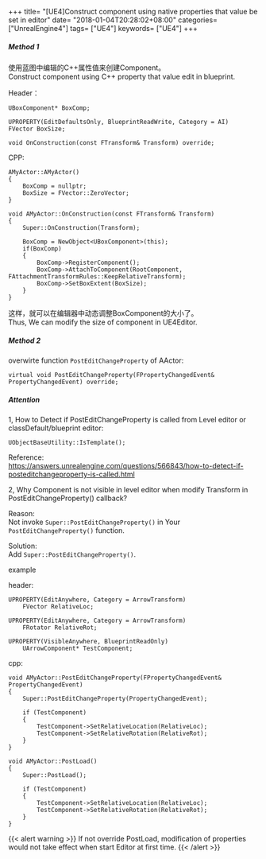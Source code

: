 +++
title= "[UE4]Construct component using native properties that value be set in editor"
date= "2018-01-04T20:28:02+08:00"
categories= ["UnrealEngine4"]
tags= ["UE4"]
keywords= ["UE4"]
+++

##### Method 1

使用蓝图中编辑的C++属性值来创建Component。  
Construct component using C++ property that value edit in blueprint.

Header：

    UBoxComponent* BoxComp;
    
    UPROPERTY(EditDefaultsOnly, BlueprintReadWrite, Category = AI)
    FVector BoxSize;
    
    void OnConstruction(const FTransform& Transform) override;
    
CPP:

    AMyActor::AMyActor()
    {
        BoxComp = nullptr;
        BoxSize = FVector::ZeroVector;
    }
    
    void AMyActor::OnConstruction(const FTransform& Transform)
    {
        Super::OnConstruction(Transform);
        
        BoxComp = NewObject<UBoxComponent>(this);
        if(BoxComp)
        {
            BoxComp->RegisterComponent();
            BoxComp->AttachToComponent(RootComponent, FAttachmentTransformRules::KeepRelativeTransform);
            BoxComp->SetBoxExtent(BoxSize);
        }
    }

这样，就可以在编辑器中动态调整BoxComponent的大小了。  
Thus, We can modify the size of component in UE4Editor.

##### Method 2

overwirte function `PostEditChangeProperty` of AActor:

    virtual void PostEditChangeProperty(FPropertyChangedEvent& PropertyChangedEvent) override;

##### Attention
    
1, How to Detect if PostEditChangeProperty is called from Level editor or classDefault/blueprint editor:
    
    UObjectBaseUtility::IsTemplate();
    
Reference:  
https://answers.unrealengine.com/questions/566843/how-to-detect-if-posteditchangeproperty-is-called.html

2, Why Component is not visible in level editor when modify Transform in PostEditChangeProperty() callback?

Reason:  
Not invoke `Super::PostEditChangeProperty()` in Your `PostEditChangeProperty()` function.

Solution:  
Add `Super::PostEditChangeProperty()`.

example

header:

    UPROPERTY(EditAnywhere, Category = ArrowTransform)
        FVector RelativeLoc;
    
	UPROPERTY(EditAnywhere, Category = ArrowTransform)
        FRotator RelativeRot;
    
    UPROPERTY(VisibleAnywhere, BlueprintReadOnly)
		UArrowComponent* TestComponent;
        
cpp:

    void AMyActor::PostEditChangeProperty(FPropertyChangedEvent& PropertyChangedEvent)
    {
        Super::PostEditChangeProperty(PropertyChangedEvent);
        
        if (TestComponent)
        {
            TestComponent->SetRelativeLocation(RelativeLoc);
            TestComponent->SetRelativeRotation(RelativeRot);
        }
    }
    
    void AMyActor::PostLoad()
    {
        Super::PostLoad();
        
        if (TestComponent)
        {
            TestComponent->SetRelativeLocation(RelativeLoc);
            TestComponent->SetRelativeRotation(RelativeRot);
        }
    }
        
{{< alert warning >}}
If not override PostLoad, modification of properties would not take effect when start Editor at first time.
{{< /alert >}}